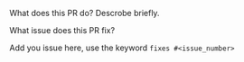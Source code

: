 What does this PR do? Descrobe briefly.


What issue does this PR fix?

Add you issue here, use the keyword `fixes #<issue_number>`
